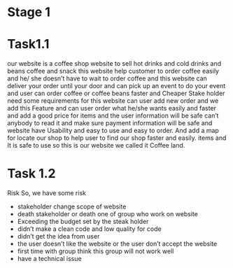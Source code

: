 # Stage 1 


# Task1.1 
our website is a coffee shop website to sell hot drinks and cold drinks and beans coffee and snack  this website help customer to order coffee easily and he/ she doesn’t have to wait to order coffee and this website can deliver your order until your door and can pick up an event to do your event and user can order coffee or coffee beans faster and Cheaper Stake holder need some requirements for this website can user add new order and we add this Feature and can user order what he/she wants easily and faster and  add a good price for items and the user information will be safe can’t anybody to read it and make sure payment information will be safe and website have Usability and easy to use and easy to order. And add a map for locate our shop to help user to find our shop faster and easily. items and It is safe to use so this is our website we called it Coffee land.

#  Task 1.2
Risk
So, we have some risk
+  stakeholder change scope of website 
+ death stakeholder or death one of group who work on website 
+ Exceeding the budget set by the steak holder
+ didn’t make a clean code and low quality for code 
+ didn’t get the idea from user 
+ the user doesn’t like the website or the user don’t accept the website 
+ first time with group think this group will not work well
+ have a technical issue  



